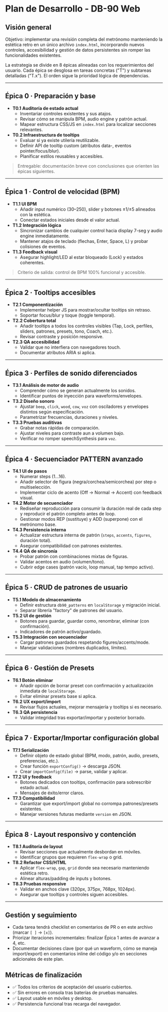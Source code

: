 # Plan de Desarrollo - DB-90 Web

## Visión general
Objetivo: implementar una revisión completa del metrónomo manteniendo la estética retro en un único archivo `index.html`, incorporando nuevos controles, accesibilidad y gestión de datos persistentes sin romper las funcionalidades existentes.

La estrategia se divide en 8 épicas alineadas con los requerimientos del usuario. Cada épica se desglosa en tareas concretas ("T") y subtareas detalladas ("T.x"). El orden sigue la prioridad lógica de dependencias.

---

## Épica 0 · Preparación y base
- **T0.1 Auditoría de estado actual**  
  - Inventariar controles existentes y sus atajos.  
  - Revisar cómo se manipula BPM, audio engine y patrón actual.  
  - Mapear estructura CSS/JS en `index.html` para localizar secciones relevantes.
- **T0.2 Infraestructura de tooltips**  
  - Evaluar si ya existe utilería reutilizable.  
  - Definir API de tooltip custom (atributos data-, eventos pointer/focus/blur).  
  - Planificar estilos reusables y accesibles.

> Entregable: documentación breve con conclusiones que orienten las épicas siguientes.

---

## Épica 1 · Control de velocidad (BPM)
- **T1.1 UI BPM**  
  - Añadir input numérico (30–250), slider y botones ±1/±5 alineados con la estética.  
  - Conectar estados iniciales desde el valor actual.
- **T1.2 Integración lógica**  
  - Sincronizar cambios de cualquier control hacia display 7-seg y audio engine inmediatamente.  
  - Mantener atajos de teclado (flechas, Enter, Space, L) y probar colisiones de eventos.
- **T1.3 Feedback visual**  
  - Asegurar highlight/LED al estar bloqueado (Lock) y estados coherentes.

> Criterio de salida: control de BPM 100% funcional y accesible.

---

## Épica 2 · Tooltips accesibles
- **T2.1 Componentización**  
  - Implementar helper JS para mostrar/ocultar tooltips sin retraso.  
  - Soportar focus/blur y toque (toggle temporal).
- **T2.2 Cobertura total**  
  - Añadir tooltips a todos los controles visibles (Tap, Lock, perfiles, sliders, patrones, presets, tono, Coach, etc.).  
  - Revisar contraste y posición responsive.
- **T2.3 QA accesibilidad**  
  - Validar que no interfiera con navegadores touch.  
  - Documentar atributos ARIA si aplica.

---

## Épica 3 · Perfiles de sonido diferenciados
- **T3.1 Análisis de motor de audio**  
  - Comprender cómo se generan actualmente los sonidos.  
  - Identificar puntos de inyección para waveforms/envelopes.
- **T3.2 Diseño sonoro**  
  - Ajustar `beep`, `click`, `wood`, `cow`, `voz` con osciladores y envelopes distintos según especificación.  
  - Parametrizar frecuencias, duraciones y niveles.
- **T3.3 Pruebas auditivas**  
  - Grabar notas rápidas de comparación.  
  - Ajustar niveles para contraste aun a volumen bajo.  
  - Verificar no romper speechSynthesis para `voz`.

---

## Épica 4 · Secuenciador PATTERN avanzado
- **T4.1 UI de pasos**  
  - Numerar steps (1…16).  
  - Añadir selector de figura (negra/corchea/semicorchea) por step o multiselección.  
  - Implementar ciclo de acento (Off → Normal → Accent) con feedback visual.
- **T4.2 Motor de secuenciador**  
  - Rediseñar reproducción para consumir la duración real de cada step y reproducir el patrón completo antes de loop.  
  - Gestionar modos REP (sustituye) y ADD (superpone) con el metrónomo base.
- **T4.3 Persistencia interna**  
  - Actualizar estructura interna de patrón (`steps`, `accents`, `figures`, duración total).  
  - Asegurar compatibilidad con patrones existentes.
- **T4.4 QA de sincronía**  
  - Probar patrón con combinaciones mixtas de figuras.  
  - Validar acentos en audio (volumen/tono).  
  - Cubrir edge cases (patrón vacío, loop manual, tap tempo activo).

---

## Épica 5 · CRUD de patrones de usuario
- **T5.1 Modelo de almacenamiento**  
  - Definir estructura `db90_patterns` en `localStorage` y migración inicial.  
  - Separar librería "factory" de patrones del usuario.
- **T5.2 UI de gestión**  
  - Botones para guardar, guardar como, renombrar, eliminar (con confirmación).  
  - Indicadores de patrón activo/guardado.
- **T5.3 Integración con secuenciador**  
  - Cargar patrones guardados respetando figures/accents/mode.  
  - Manejar validaciones (nombres duplicados, límites).

---

## Épica 6 · Gestión de Presets
- **T6.1 Botón eliminar**  
  - Añadir opción de borrar preset con confirmación y actualización inmediata de `localStorage`.  
  - Evitar eliminar presets base si aplica.
- **T6.2 UX export/import**  
  - Revisar flujos actuales, mejorar mensajería y tooltips si es necesario.
- **T6.3 QA persistencia**  
  - Validar integridad tras exportar/importar y posterior borrado.

---

## Épica 7 · Exportar/Importar configuración global
- **T7.1 Serialización**  
  - Definir objeto de estado global (BPM, modo, patrón, audio, presets, preferencias, etc.).  
  - Crear función `exportConfig()` → descarga JSON.  
  - Crear `importConfig(file)` → parse, validar y aplicar.
- **T7.2 UI y feedback**  
  - Botones dedicados con tooltips, confirmación para sobrescribir estado actual.  
  - Mensajes de éxito/error claros.
- **T7.3 Compatibilidad**  
  - Garantizar que export/import global no corrompa patrones/presets existentes.  
  - Manejar versiones futuras mediante `version` en JSON.

---

## Épica 8 · Layout responsivo y contención
- **T8.1 Auditoría de layout**  
  - Revisar secciones que actualmente desbordan en móviles.  
  - Identificar grupos que requieren `flex-wrap` o grid.
- **T8.2 Refactor CSS/HTML**  
  - Aplicar `flex-wrap`, `gap`, `grid` donde sea necesario manteniendo estética retro.  
  - Alinear alturas/padding de inputs y botones.
- **T8.3 Pruebas responsive**  
  - Validar en anchos clave (320px, 375px, 768px, 1024px).  
  - Asegurar que tooltips y controles siguen accesibles.

---

## Gestión y seguimiento
- Cada tarea tendrá checklist en comentarios de PR o en este archivo (marcar `[ ]` → `[x]`).
- Priorizar iteraciones incrementales: finalizar Épica 1 antes de avanzar a 4, etc.
- Documentar decisiones clave (por qué un waveform, cómo se maneja import/export) en comentarios inline del código y/o en secciones adicionales de este plan.

## Métricas de finalización
- ✅ Todos los criterios de aceptación del usuario cubiertos.  
- ✅ Sin errores en consola tras baterías de pruebas manuales.  
- ✅ Layout usable en móviles y desktop.  
- ✅ Persistencia funcional tras recarga del navegador.

